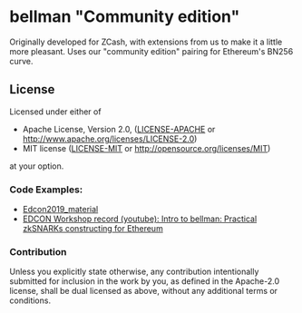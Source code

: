 # bellman "Community edition"
 
Originally developed for ZCash, with extensions from us to make it a little more pleasant. Uses our "community edition" pairing for Ethereum's BN256 curve.

## License

Licensed under either of

 * Apache License, Version 2.0, ([LICENSE-APACHE](LICENSE-APACHE) or http://www.apache.org/licenses/LICENSE-2.0)
 * MIT license ([LICENSE-MIT](LICENSE-MIT) or http://opensource.org/licenses/MIT)

at your option.

### Code Examples:

- [Edcon2019_material](https://github.com/matter-labs/Edcon2019_material)
- [EDCON Workshop record (youtube): Intro to bellman: Practical zkSNARKs constructing for Ethereum](https://www.youtube.com/watch?v=tUY0YGTpehg&t=74s)

### Contribution

Unless you explicitly state otherwise, any contribution intentionally
submitted for inclusion in the work by you, as defined in the Apache-2.0
license, shall be dual licensed as above, without any additional terms or
conditions.
